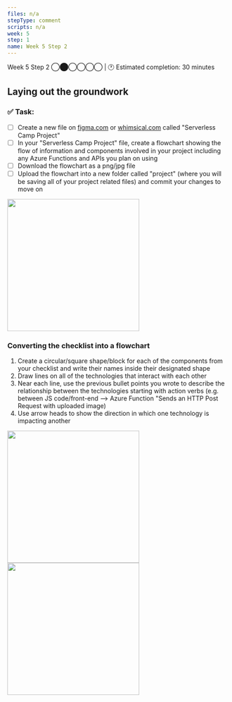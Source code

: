 ```yaml
---
files: n/a
stepType: comment
scripts: n/a
week: 5
step: 1
name: Week 5 Step 2
---
```

Week 5 Step 2 ◯⬤◯◯◯◯ | 🕐 Estimated completion: 30 minutes

## Laying out the groundwork

### ✅  Task:
- [ ] Create a new file on [figma.com](figma.com) or [whimsical.com](whimsical.com) called "Serverless Camp Project"
- [ ]  In your "Serverless Camp Project" file, create a flowchart showing the flow of information and components involved in your project including any Azure Functions and APIs you plan on using
- [ ]  Download the flowchart as a png/jpg file
- [ ]  Upload the flowchart into a new folder called "project" (where you will be saving all of your project related files) and commit your changes to move on

<img src="https://user-images.githubusercontent.com/28051494/112170356-3daa2d80-8bb0-11eb-9564-b49a53a8029d.png" width=300/>

### Converting the checklist into a flowchart
1. Create a circular/square shape/block for each of the components from your checklist and write their names inside their designated shape
2. Draw lines on all of the technologies that interact with each other
3. Near each line, use the previous bullet points you wrote to describe the relationship between the technologies starting with action verbs (e.g. between JS code/front-end --> Azure Function "Sends an HTTP Post Request with uploaded image)
4. Use arrow heads to show the direction in which one technology is impacting another

<img src="https://user-images.githubusercontent.com/28051494/112161497-7219eb80-8ba8-11eb-931c-b94268451e5a.png" width=300/>

<img src="https://user-images.githubusercontent.com/69332964/99191176-01198180-2739-11eb-9889-872822df6bd8.png" width=300/>